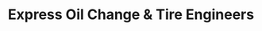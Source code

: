 ---
title: "Express Oil Change & Tire Engineers"
url: /travelers-rest/express-oil-change-and-tire-engineers/
shop: tyres
---